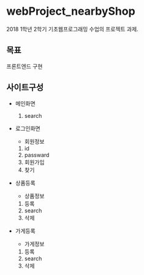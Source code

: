 # webProject_nearbyShop

2018 1학년 2학기 기초웹프로그래밍 수업의 프로젝트 과제.



## 목표
프론트엔드 구현


## 사이트구성
* 메인화면
  1. search
  
* 로그인화면
  * 회원정보
  1. id
  2. passward
  3. 회원가입
  4. 찾기
  
* 상품등록
  * 상품정보
  1. 등록
  2. search
  3. 삭제
  
* 가게등록
  * 가게정보
  1. 등록
  2. search
  3. 삭제

